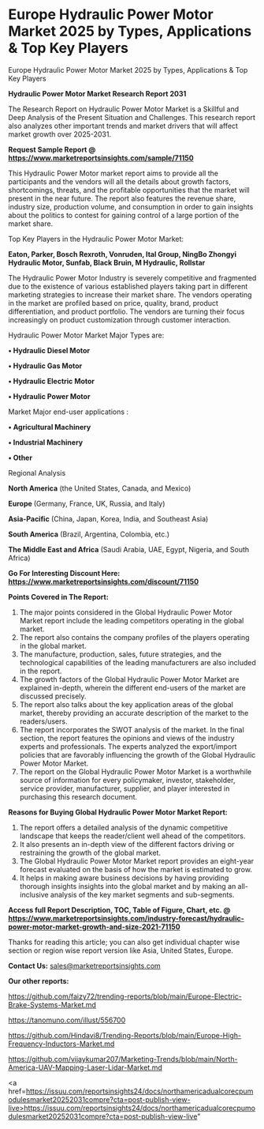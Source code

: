 # Europe Hydraulic Power Motor Market 2025 by Types, Applications & Top Key Players
Europe Hydraulic Power Motor Market 2025 by Types, Applications & Top Key Players

<strong>Hydraulic Power Motor Market Research Report 2031</strong>

The Research Report on Hydraulic Power Motor Market is a Skillful and Deep Analysis of the Present Situation and Challenges. This research report also analyzes other important trends and market drivers that will affect market growth over 2025-2031.

<strong>Request Sample Report @ <a href=https://www.marketreportsinsights.com/sample/71150>https://www.marketreportsinsights.com/sample/71150</a></strong>

This Hydraulic Power Motor market report aims to provide all the participants and the vendors will all the details about growth factors, shortcomings, threats, and the profitable opportunities that the market will present in the near future. The report also features the revenue share, industry size, production volume, and consumption in order to gain insights about the politics to contest for gaining control of a large portion of the market share.

Top Key Players in the Hydraulic Power Motor Market:

<strong>Eaton, Parker, Bosch Rexroth, Vonruden, Ital Group, NingBo Zhongyi Hydraulic Motor, Sunfab, Black Bruin, M Hydraulic, Rollstar</strong>

The Hydraulic Power Motor Industry is severely competitive and fragmented due to the existence of various established players taking part in different marketing strategies to increase their market share. The vendors operating in the market are profiled based on price, quality, brand, product differentiation, and product portfolio. The vendors are turning their focus increasingly on product customization through customer interaction.

Hydraulic Power Motor Market Major Types are:

<strong>• Hydraulic Diesel Motor

• Hydraulic Gas Motor

• Hydraulic Electric Motor

• Hydraulic Power Motor</strong>

Market Major end-user applications :

<strong>• Agricultural Machinery

• Industrial Machinery

• Other</strong>

Regional Analysis

</u><strong><b>North America</b></strong> (the United States, Canada, and Mexico)

<strong><b>Europe </b></strong>(Germany, France, UK, Russia, and Italy)

<strong><b>Asia-Pacific</b></strong> (China, Japan, Korea, India, and Southeast Asia)

<strong><b>South America</b></strong> (Brazil, Argentina, Colombia, etc.)

<strong><b>The Middle East and Africa</b></strong> (Saudi Arabia, UAE, Egypt, Nigeria, and South Africa)

<strong>Go For Interesting Discount Here: <a href=https://www.marketreportsinsights.com/discount/71150>https://www.marketreportsinsights.com/discount/71150</a></strong>

<strong>Points Covered in The Report:</strong>
<ol>
  <li>The major points considered in the Global Hydraulic Power Motor Market report include the leading competitors operating in the global market.</li>
  <li>The report also contains the company profiles of the players operating in the global market.</li>
  <li>The manufacture, production, sales, future strategies, and the technological capabilities of the leading manufacturers are also included in the report.</li>
  <li>The growth factors of the Global Hydraulic Power Motor Market are explained in-depth, wherein the different end-users of the market are discussed precisely.</li>
  <li>The report also talks about the key application areas of the global market, thereby providing an accurate description of the market to the readers/users.</li>
  <li>The report incorporates the SWOT analysis of the market. In the final section, the report features the opinions and views of the industry experts and professionals. The experts analyzed the export/import policies that are favorably influencing the growth of the Global Hydraulic Power Motor Market.</li>
  <li>The report on the Global Hydraulic Power Motor Market is a worthwhile source of information for every policymaker, investor, stakeholder, service provider, manufacturer, supplier, and player interested in purchasing this research document.</li>
</ol>
<strong>Reasons for Buying Global Hydraulic Power Motor Market Report:</strong>

<ol>
  <li>The report offers a detailed analysis of the dynamic competitive landscape that keeps the reader/client well ahead of the competitors.</li>
  <li>It also presents an in-depth view of the different factors driving or restraining the growth of the global market.</li>
  <li>The Global Hydraulic Power Motor Market report provides an eight-year forecast evaluated on the basis of how the market is estimated to grow.</li>
  <li>It helps in making aware business decisions by having providing thorough insights insights into the global market and by making an all-inclusive analysis of the key market segments and sub-segments.</li>
</ol>
<strong>Access full Report Description, TOC, Table of Figure, Chart, etc. @ <a href=https://www.marketreportsinsights.com/industry-forecast/hydraulic-power-motor-market-growth-and-size-2021-71150>https://www.marketreportsinsights.com/industry-forecast/hydraulic-power-motor-market-growth-and-size-2021-71150</a></strong>


Thanks for reading this article; you can also get individual chapter wise section or region wise report version like Asia, United States, Europe.

<strong>Contact Us:</strong>
sales@marketreportsinsights.com

<strong>Our other reports:</strong>

<a href=https://github.com/faizy72/trending-reports/blob/main/Europe-Electric-Brake-Systems-Market.md>https://github.com/faizy72/trending-reports/blob/main/Europe-Electric-Brake-Systems-Market.md</a>

<a href=https://tanomuno.com/illust/556700>https://tanomuno.com/illust/556700</a>

<a href=https://github.com/Hindavi8/Trending-Reports/blob/main/Europe-High-Frequency-Inductors-Market.md>https://github.com/Hindavi8/Trending-Reports/blob/main/Europe-High-Frequency-Inductors-Market.md</a>

<a href=https://github.com/vijaykumar207/Marketing-Trends/blob/main/North-America-UAV-Mapping-Laser-Lidar-Market.md>https://github.com/vijaykumar207/Marketing-Trends/blob/main/North-America-UAV-Mapping-Laser-Lidar-Market.md</a>

<a href=https://issuu.com/reportsinsights24/docs/northamericadualcorecpumodulesmarket20252031compre?cta=post-publish-view-live>https://issuu.com/reportsinsights24/docs/northamericadualcorecpumodulesmarket20252031compre?cta=post-publish-view-live</a>"

